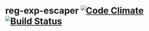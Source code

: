 # reg-exp-escaper [![Code Climate](https://codeclimate.com/github/ileri/utf-8/badges/gpa.svg)](https://codeclimate.com/github/ileri/utf-8) [![Build Status](https://travis-ci.org/ileri/utf-8.svg?branch=master)](https://travis-ci.org/ileri/utf-8)
